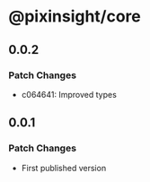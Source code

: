 # @pixinsight/core

## 0.0.2

### Patch Changes

- c064641: Improved types

## 0.0.1

### Patch Changes

- First published version
